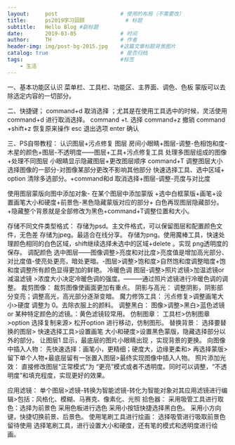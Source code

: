 ```yaml
---
layout:     post                    # 使用的布局（不需要改）
title:      ps2019学习回顾             # 标题 
subtitle:   Hello Blog #副标题
date:       2019-03-05              # 时间
author:     TH                      # 作者
header-img: img/post-bg-2015.jpg    #这篇文章标题背景图片
catalog: true                       # 是否归档
tags:                               #标签
    - 生活
---
```



一、基本功能区认识
菜单栏、工具栏、功能区、主界面、调色、色板
蒙版可以去除选定内容的一切部分。

二、快捷键；
command+d 取消选择 ；尤其是在使用工具选中的时候，灵活使用 command+d 进行取消选择。
command +t. 选择
command+z 撤销 command +shift+z 恢复原来操作
esc 退出选项
enter 确认

三、PS自带教程：
认识图层+污点修复
图层 房间小眼睛+图层-调整-色相饱和度-木星的颜色+图层-不透明度——图层+工具+污点修复工具
处理多图层组成的图像+处理不同图层
小眼睛显示隐藏图层+更改图层顺序
command+T 调整图层大小
选择图像的一部分-对图像某部分更改不影响其他部分
快速选择工具、选中区域+ option 清除多选部分。+command和d 取消选择+图层-调整-亮度与对比度
 
 
 
 
使用图层蒙版向图中添加对象-
在某个图层中添加蒙版
+选中白框蒙版+画笔+设置画笔大小和硬度+前景色-黑色隐藏蒙版对应的部分+ 白色再现图层隐藏部分。+隐藏整个背景就是全部修改为黑色+command+T调整位置和大小。
 
存储不同文件类型格式：
存储为psd。主文件格式，可以保留图层和配置颜色文件，无色差
存储为jpeg。最适合在线分享。
存储为png。使用魔棒工具，快速处理颜色相同的白色区域，shift继续选择未选中的区域+delete 。实现 png透明度的保存。
调配颜色
选中图层——图像调整>亮度和对比度>亮度值是增加高光部分、对比度值-使亮处更亮，暗处更暗。-图层>调整>饱和度>自然饱和度调整暗度+饱和度调整所有颜色显得更加的鲜艳。
冷暖色调
图层-调整>照片滤镜>加温滤镜or减温滤镜 >浓度大小决定冷暖色调的强度。———通过照片滤镜进行冷暖色调的调整。
裁剪图像：
裁剪图像使画面更加有重点。
阴影与高光：
调整阴影，阴影部分变亮；调整高光，高光部分逐渐变暗。
魔力修饰工具：
污点修复>调整画笔大小>硬度 调整为 0。去除衣服上的颜料。
调整黑白：
图像>调整>黑白>蓝色滤镜or 某种特定颜色的滤镜。：黄色滤镜较常用。
仿制图章：
工具栏>仿制图章>option 选择复制来源> 松开option 进行移动，仿制图形。
替换背景：
选择要替换的图层> 快速选择工具>设置画笔 大小和硬度>设置黑色蒙版，隐藏选择部分以外的部分。
让图层1 显示，最底层的图片小眼睛出现 ，实现背景的更换。
向图像中插入人物：
先快速选择：画笔小，更精细；硬度大，边缘更柔和> 再选择蒙版>留下单个人物+最底层留有一张置入图层>最终实现图像中插入人物。
照片添加光效：
直接修改图层“正常模式”为 “更亮”模式或者不透明度。同时可以调整，“不透明度”和填充程度，实现更好的效果。

 
 
应用滤镜：
单个图层>滤镜-转换为智能滤镜-转化为智能对象对其应用滤镜进行编辑>包括：风格化、模糊、马赛克、像素化、光照
拾色器：
采用吸管工具进行取色：选择为前景色
采用色板进行选色
采用小按钮快捷选择黑白色。
采用小方向键，快捷切换前景、后景色。
使用笔刷工具进行绘画：
选择吸管进行吸取前景色留待使用
选择笔刷工具，进行设置大小和硬度，还有笔的模式和透明度进行绘画。
